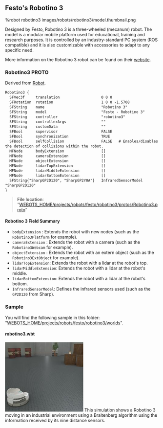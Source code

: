 ## Festo's Robotino 3

%robot robotino3 images/robots/robotino3/model.thumbnail.png

Designed by Festo, Robotino 3 is a three-wheeled (mecanum) robot.
The model is a modular mobile platform used for educational, training and research purposes.
It is controlled by an industry-standard PC system (ROS compatible) and it is also customizable with accessories to adapt to any specific need.

More information on the Robotino 3 robot can be found on their [website](https://ip.festo-didactic.com/InfoPortal/Robotino3/Overview/EN/index.html).

### Robotino3 PROTO

Derived from [Robot](../reference/robot.md).

```
Robotino3 {
  SFVec3f     translation                   0 0 0
  SFRotation  rotation                      1 0 0 -1.5708
  SFString    name                          "Robotino 3"
  SFString    model                         "Festo - Robotino 3"
  SFString    controller                    "robotino3"
  SFString    controllerArgs                ""
  SFString    customData                    ""
  SFBool      supervisor                    FALSE
  SFBool      synchronization               TRUE
  SFBool      selfCollision                 FALSE   # Enables/disables the detection of collisions within the robot.
  MFNode      bodyExtension                 []
  MFNode      cameraExtension               []
  MFNode      objectExtension               []
  MFNode      lidarTopExtension             []
  MFNode      lidarMiddleExtension          []
  MFNode      lidarBottomExtension          []
  SFString{"SharpGP2D120", "SharpGP2Y0A"}   InfraredSensorModel    "SharpGP2D120"
}
```

> **File location**: "[WEBOTS\_HOME/projects/robots/festo/robotino3/protos/Robotino3.proto](https://github.com/cyberbotics/webots/tree/master/projects/robots/festo/robotino3/protos/Robotino3.proto)"

#### Robotino 3 Field Summary

- `bodyExtension` : Extends the robot with new nodes (such as the `Robotino3Platform` for example).
- `cameraExtension` : Extends the robot with a camera (such as the `Robotino3Webcam` for example).
- `objectExtension` : Extends the robot with an extern object (such as the `Robotino3ExtObject` for example).
- `lidarTopExtension`: Extends the robot with a lidar at the robot's top.
- `lidarMiddleExtension`: Extends the robot with a lidar at the robot's middle.
- `lidarBottomExtension`: Extends the robot with a lidar at the robot's bottom.
- `InfraredSensorModel`: Defines the infrared sensors used (such as the `GP2D120` from Sharp).


### Sample

You will find the following sample in this folder: "[WEBOTS\_HOME/projects/robots/festo/robotino3/worlds](https://github.com/cyberbotics/webots/tree/master/projects/robots/festo/robotino3/worlds)".

#### robotino3.wbt

![robotino3.wbt.png](images/robots/robotino3/robotino3.wbt.thumbnail.jpg) This simulation shows a Robotino 3 moving in an industrial environment using a Braitenberg algorithm using the information received by its nine distance sensors.
